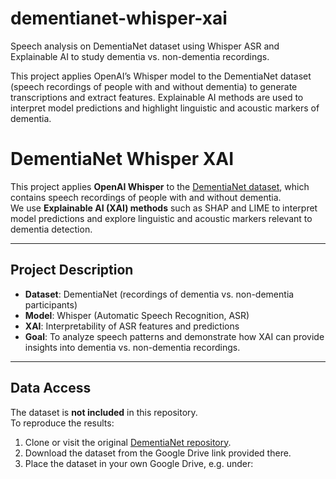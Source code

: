 # dementianet-whisper-xai
Speech analysis on DementiaNet dataset using Whisper ASR and Explainable AI to study dementia vs. non-dementia recordings.

This project applies OpenAI’s Whisper model to the DementiaNet dataset (speech recordings of people with and without dementia) to generate transcriptions and extract features. Explainable AI methods are used to interpret model predictions and highlight linguistic and acoustic markers of dementia. 

# DementiaNet Whisper XAI

This project applies **OpenAI Whisper** to the [DementiaNet dataset](https://github.com/shreyasgite/dementianet), which contains speech recordings of people with and without dementia.  
We use **Explainable AI (XAI) methods** such as SHAP and LIME to interpret model predictions and explore linguistic and acoustic markers relevant to dementia detection.

---

## Project Description
- **Dataset**: DementiaNet (recordings of dementia vs. non-dementia participants)  
- **Model**: Whisper (Automatic Speech Recognition, ASR)  
- **XAI**: Interpretability of ASR features and predictions  
- **Goal**: To analyze speech patterns and demonstrate how XAI can provide insights into dementia vs. non-dementia recordings.  

---

## Data Access
The dataset is **not included** in this repository.  
To reproduce the results:

1. Clone or visit the original [DementiaNet repository](https://github.com/shreyasgite/dementianet).  
2. Download the dataset from the Google Drive link provided there.  
3. Place the dataset in your own Google Drive, e.g. under:
